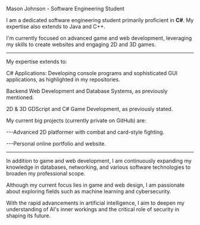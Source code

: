 Mason Johnson - Software Engineering Student

I am a dedicated software engineering student primarily proficient in **C#**. My expertise also extends to Java and C++.

I'm currently focused on advanced game and web development, leveraging my skills to create websites and engaging 2D and 3D games. 

---
My expertise extends to:

C# Applications: Developing console programs and sophisticated GUI applications, as highlighted in my repositories.

Backend Web Development and Database Systems, as previously mentioned.

2D & 3D GDScript and C# Game Development, as previously stated.

My current big projects (currently private on GitHub) are:

  ---Advanced 2D platformer with combat and card-style fighting.
  
  ---Personal online portfolio and website.
  
---
In addition to game and web development, I am continuously expanding my knowledge in databases, networking, and various software technologies to broaden my professional scope.

Although my current focus lies in game and web design, I am passionate about exploring fields such as machine learning and cybersecurity. 

With the rapid advancements in artificial intelligence, I aim to deepen my understanding of AI's inner workings and the critical role of security in shaping its future.

